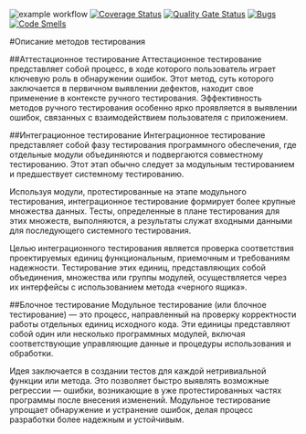 ![example workflow](https://github.com/La-maker-lab24/Lab1/actions/workflows/test-action.yml/badge.svg)
[![Coverage Status](https://coveralls.io/repos/github/La-maker-lab24/Lab1/badge.svg?branch=master)](https://coveralls.io/github/La-maker-lab24/Lab1?branch=master)
[![Quality Gate Status](https://sonarcloud.io/api/project_badges/measure?project=La-maker-lab24_Lab12&metric=alert_status)](https://sonarcloud.io/summary/new_code?id=La-maker-lab24_Lab12)
[![Bugs](https://sonarcloud.io/api/project_badges/measure?project=La-maker-lab24_Lab12&metric=bugs)](https://sonarcloud.io/summary/new_code?id=La-maker-lab24_Lab12)
[![Code Smells](https://sonarcloud.io/api/project_badges/measure?project=La-maker-lab24_Lab12&metric=code_smells)](https://sonarcloud.io/summary/new_code?id=La-maker-lab24_Lab12)

#Описание методов тестирования

##Аттестационное тестирование
Аттестационное тестирование представляет собой процесс, в ходе которого пользователь играет ключевую роль в обнаружении ошибок. Этот метод, суть которого заключается в первичном выявлении дефектов, находит свое применение в контексте ручного тестирования. Эффективность методов ручного тестирования особенно ярко проявляется в выявлении ошибок, связанных с взаимодействием пользователя с приложением.

##Интеграционное тестирование
Интеграционное тестирование представляет собой фазу тестирования программного обеспечения, где отдельные модули объединяются и подвергаются совместному тестированию. Этот этап обычно следует за модульным тестированием и предшествует системному тестированию.

Используя модули, протестированные на этапе модульного тестирования, интеграционное тестирование формирует более крупные множества данных. Тесты, определенные в плане тестирования для этих множеств, выполняются, а результаты служат входными данными для последующего системного тестирования.

Целью интеграционного тестирования является проверка соответствия проектируемых единиц функциональным, приемочным и требованиям надежности. Тестирование этих единиц, представляющих собой объединения, множества или группы модулей, осуществляется через их интерфейсы с использованием метода «черного ящика».

##Блочное тестирование
Модульное тестирование (или блочное тестирование) — это процесс, направленный на проверку корректности работы отдельных единиц исходного кода. Эти единицы представляют собой один или несколько программных модулей, включая соответствующие управляющие данные и процедуры использования и обработки.

Идея заключается в создании тестов для каждой нетривиальной функции или метода. Это позволяет быстро выявлять возможные регрессии — ошибки, возникающие в уже протестированных частях программы после внесения изменений. Модульное тестирование упрощает обнаружение и устранение ошибок, делая процесс разработки более надежным и устойчивым.

